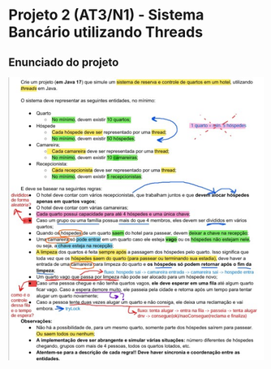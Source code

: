 # Projeto 2 (AT3/N1) - Sistema Bancário utilizando Threads


## Enunciado do projeto

![Enunciado do Projeto](Enunciado.jpg)
